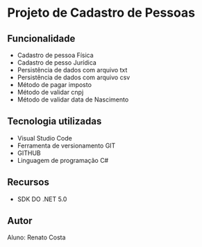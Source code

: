 # Projeto de Cadastro de Pessoas

## Funcionalidade
- Cadastro de pessoa Física
- Cadastro de pesso Jurídica
- Persistência de dados com arquivo txt
- Persistência de dados com arquivo csv
- Método de pagar imposto
- Método de validar cnpj
- Método de validar data de Nascimento

## Tecnologia utilizadas
- Visual Studio Code
- Ferramenta de versionamento GIT
- GITHUB
- Linguagem de programação C#

## Recursos
- SDK DO .NET 5.0

## Autor
Aluno: Renato Costa

